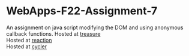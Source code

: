 # WebApps-F22-Assignment-7
An assignment on java script modifying the DOM and using anonymous callback functions.
Hosted at [treasure](treasure.html)<br>
Hosted at [reaction](reaction.html)<br>
Hosted at [cycler](cycler.html)<br>